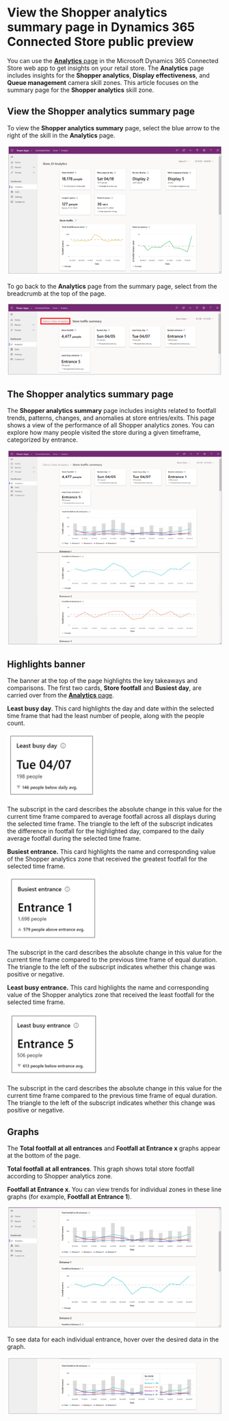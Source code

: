

# View the Shopper analytics summary page in Dynamics 365 Connected Store public preview

You can use the [**Analytics** page](web-app-get-insights.md) in the Microsoft Dynamics 365 Connected Store web app to get insights on your retail store. The **Analytics** page includes insights for the **Shopper analytics**, **Display effectiveness**, and **Queue management** camera skill zones. This article focuses on the summary page for the **Shopper analytics** skill zone. 

## View the Shopper analytics summary page

To view the **Shopper analytics summary** page, select the blue arrow to the right of the skill in the **Analytics** page. 

![Blue arrow to select to see a summary page](media/analytics-16.PNG "Blue arrow to select to see a summary page")

To go back to the **Analytics** page from the summary page, select from the breadcrumb at the top of the page.

![Breadcrumb to select to go back to the Analytics page](media/analytics-17.PNG "Breadcrumb to select to go back to the Analytics page")

## The Shopper analytics summary page

The **Shopper analytics summary** page includes insights related to footfall trends, patterns, changes, and anomalies at store 
entries/exits. This page shows a view of the performance of all Shopper analytics zones. You can explore how many people visited 
the store during a given timeframe, categorized by entrance.

![Shopper analytics summary page](media/analytics-18.PNG "Shopper analytics summary page")

## Highlights banner

The banner at the top of the page highlights the key takeaways and comparisons. The first two cards, **Store footfall** and **Busiest day**, are carried over from the [**Analytics** page](web-app-get-insights.md). 

**Least busy day**. This card highlights the day and date within the selected time frame that had the least number of people, 
along with the people count. 

![Least busy day card](media/analytics-19.PNG "Least busy day card")

The subscript in the card describes the absolute change in this value for the current time frame compared to average footfall across all 
displays during the selected time frame. The triangle to the left of the subscript indicates the difference in footfall for the 
highlighted day, compared to the daily average footfall during the selected time frame. 

**Busiest entrance.** This card highlights the name and corresponding value of the Shopper analytics zone that received the greatest 
footfall for the selected time frame. 

![Busest entrance card](media/analytics-20.PNG "Busiest entrance card")

The subscript in the card describes the absolute change in this value for the current time frame compared to the previous time frame of equal duration. The triangle to the left of the subscript indicates whether this change was positive or negative. 

**Least busy entrance.** This card highlights the name and corresponding value of the Shopper analytics zone that received the least 
footfall for the selected time frame. 

![Least busy entrance card](media/analytics-21.PNG "Least busy entrance card")

The subscript in the card describes the absolute change in this value for the current time frame compared to the previous time frame of equal duration. The triangle to the left of the subscript indicates whether this change was positive or negative. 

## Graphs

The **Total footfall at all entrances** and **Footfall at Entrance x** graphs appear at the bottom of the page.

**Total footfall at all entrances**. This graph shows total store footfall according to Shopper analytics zone. 

**Footfall at Entrance x**. You can view trends for individual zones in these line graphs (for example, **Footfall at Entrance 1**).

![Footfall and Entrance 1 example](media/analytics-22.PNG "Footfall at Entrance 1 example")

To see data for each individual entrance, hover over the desired data in the graph.

![Data for individual entrance](media/analytics-23.PNG "Data for individual entrance")
